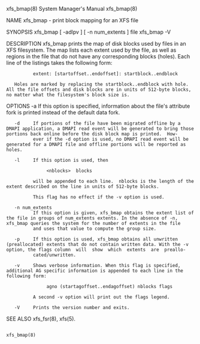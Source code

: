 xfs_bmap(8)                                                                                System Manager's Manual                                                                                xfs_bmap(8)



NAME
       xfs_bmap - print block mapping for an XFS file

SYNOPSIS
       xfs_bmap [ -adlpv ] [ -n num_extents ] file
       xfs_bmap -V

DESCRIPTION
       xfs_bmap  prints  the  map  of  disk  blocks used by files in an XFS filesystem.  The map lists each extent used by the file, as well as regions in the file that do not have any corresponding blocks
       (holes).  Each line of the listings takes the following form:

              extent: [startoffset..endoffset]: startblock..endblock

       Holes are marked by replacing the startblock..endblock with hole.  All the file offsets and disk blocks are in units of 512-byte blocks, no matter what the filesystem's block size is.

OPTIONS
       -a     If this option is specified, information about the file's attribute fork is printed instead of the default data fork.

       -d     If portions of the file have been migrated offline by a DMAPI application, a DMAPI read event will be generated to bring those portions back online before the disk block map is printed.  How-
              ever if the -d option is used, no DMAPI read event will be generated for a DMAPI file and offline portions will be reported as holes.

       -l     If this option is used, then

                   <nblocks>  blocks

              will be appended to each line.  nblocks is the length of the extent described on the line in units of 512-byte blocks.

              This flag has no effect if the -v option is used.

       -n num_extents
              If this option is given, xfs_bmap obtains the extent list of the file in groups of num_extents extents. In the absence of -n, xfs_bmap queries the system for the number of extents in the file
              and uses that value to compute the group size.

       -p     If this option is used, xfs_bmap obtains all unwritten (preallocated) extents that do not contain written data. With the -v option, the flags column  will  show  which  extents  are  preallo-
              cated/unwritten.

       -v     Shows verbose information. When this flag is specified, additional AG specific information is appended to each line in the following form:

                   agno (startagoffset..endagoffset) nblocks flags

              A second -v option will print out the flags legend.

       -V     Prints the version number and exits.

SEE ALSO
       xfs_fsr(8), xfs(5).



                                                                                                                                                                                                  xfs_bmap(8)
